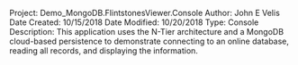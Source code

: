 ﻿Project:        Demo_MongoDB.FlintstonesViewer.Console
Author:         John E Velis
Date Created:   10/15/2018
Date Modified:	10/20/2018
Type:           Console
Description:    This application uses the N-Tier architecture and a MongoDB cloud-based persistence
				to demonstrate connecting to an online database, reading all records, and displaying the information.
